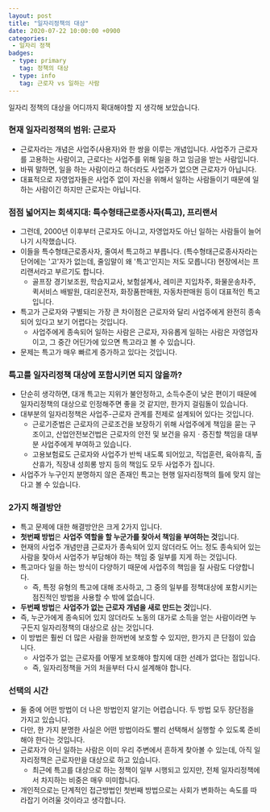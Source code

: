 ```yaml
---
layout: post
title: "일자리정책의 대상"
date: 2020-07-22 10:00:00 +0900
categories: 
 - 일자리 정책
badges:
 - type: primary
   tag: 정책의 대상
 - type: info
   tag: 근로자 vs 일하는 사람
---
```


일자리 정책의 대상을 어디까지 확대해야할 지 생각해 보았습니다.

<!--more-->

### **현재 일자리정책의 범위: 근로자**

- 근로자라는 개념은 사업주(사용자)와 한 쌍을 이루는 개념입니다. 사업주가 근로자를 고용하는 사람이고, 근로다는 사업주를 위해 일을 하고 임금을 받는 사람입니다.
- 바꿔 말하면, 일을 하는 사람이라고 하더라도 사업주가 없으면 근로자가 아닙니다.
- 대표적으로 자영업자들은 사업주 없이 자신을 위해서 일하는 사람들이기 때문에 일하는 사람이긴 하지만 근로자는 아닙니다.

### **점점 넓어지는 회색지대: 특수형태근로종사자(특고), 프리랜서**

- 그런데, 2000년 이후부터 근로자도 아니고, 자영업자도 아닌 일하는 사람들이 늘어나기 시작했습니다.
- 이들을 특수형태근로종사자, 줄여서 특고하고 부릅니다. (특수형태근로종사자라는 단어에는 '고'자가 없는데, 줄임말이 왜 '특고'인지는 저도 모릅니다) 현장에서는 프리랜서라고 부르기도 합니다.
  - 골프장 경기보조원, 학습지교사, 보험설계사, 레미콘 지입차주, 화물운송차주, 퀵서비스 배발원, 대리운전자, 화장품판매원, 자동차판매원 등이 대표적인 특고입니다.
- 특고가 근로자와 구별되는 가장 큰 차이점은 근로자와 달리 사업주에게 완전히 종속되어 있다고 보기 어렵다는 것입니다.
  - 사업주에게 종속되어 일하는 사람은 근로자, 자유롭게 일하는 사람은 자영업자이고, 그 중간 어딘가에 있으면 특고라고 볼 수 있습니다.
- 문제는 특고가 매우 빠르게 증가하고 있다는 것입니다.

### **특고를 일자리정책 대상에 포함시키면 되지 않을까?**

- 단순히 생각하면, 대개 특고는 지위가 불안정하고, 소득수준이 낮은 편이기 때문에 일자리정책의 대상으로 인정해주면 좋을 것 같지만, 한가지 걸림돌이 있습니다.
- 대부분의 일자리정책은 사업주-근로자 관계를 전제로 설계되어 있다는 것입니다.
  - 근로기준법은 근로자의 근로조건을 보장하기 위해 사업주에게 책임을 묻는 구조이고, 산업안전보건법은 근로자의 안전 및 보건을 유지ㆍ증진할 책임을 대부분 사업주에게 부여하고 있습니다.
  - 고용보험료도 근로자와 사업주가 반씩 내도록 되어있고, 직업훈련, 육아휴직, 출산휴가, 직장내 성희롱 방지 등의 책임도 모두 사업주가 집니다.
- 사업주가 누구인지 분명하지 않은 존재인 특고는 현행 일자리정책의 틀에 맞지 않는다고 볼 수 있습니다.

### **2가지 해결방안**

- 특고 문제에 대한 해결방안은 크게 2가지 입니다.
- **첫번째 방법**은 **사업주 역할을 할 누군가를 찾아서 책임을 부여하는 것**입니다.
- 현재의 사업주 개념만큼 근로자가 종속되어 있지 않더라도 어느 정도 종속되어 있는 사람을 찾아서 사업주가 부담해야 하는 책임 중 일부를 지게 하는 것입니다.
- 특고마다 일을 하는 방식이 다양하기 때문에 사업주의 책임을 질 사람도 다양합니다.
  - 즉, 특정 유형의 특고에 대해 조사하고, 그 중의 일부를 정책대상에 포함시키는 점진적인 방법을 사용할 수 밖에 없습니다.
- **두번째 방법**은 **사업주가 없는 근로자 개념을 새로 만드는 것**입니다.
- 즉, 누군가에게 종속되어 있지 않더라도 노동의 대가로 소득을 얻는 사람이라면 누구든지 일자리정책의 대상으로 삼는 것입니다.
- 이 방법은 훨씬 더 많은 사람을 한꺼번에 보호할 수 있지만, 한가지 큰 단점이 있습니다.
  - 사업주가 없는 근로자를 어떻게 보호해야 할지에 대한 선례가 없다는 점입니다.
  - 즉, 일자리정책을 거의 처을부터 다시 설계해야 합니다.
  
### **선택의 시간**

- 둘 중에 어떤 방법이 더 나은 방법인지 알기는 어렵습니다. 두 방법 모두 장단점을 가지고 있습니다.
- 다만, 한 가지 분명한 사실은 어떤 방법이라도 빨리 선택해서 실행할 수 있도록 준비해야 한다는 것입니다.
- 근로자가 아닌 일하는 사람은 이미 우리 주변에서 흔하게 찾아볼 수 있는데, 아직 일자리정책은 근로자만을 대상으로 하고 있습니다.
  - 최근에 특고를 대상으로 하는 정책이 일부 시행되고 있지만, 전체 일자리정책에서 차지하는 비중은 매우 미미합니다.
- 개인적으로는 단계적인 접근방법인 첫번째 방법으로는 사회가 변화하는 속도를 따라잡기 어려울 것이라고 생각합니다.
